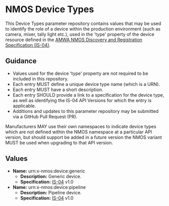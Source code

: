 # NMOS Device Types

This Device Types parameter repository contains values that may be used to identify the role of a device within the production environment (such as camera, mixer, tally light etc.), used in the 'type' property of the device resource defined in the [AMWA NMOS Discovery and Registration Specification (IS-04)](https://github.com/AMWA-TV/nmos-discovery-registration).

## Guidance

- Values used for the device 'type' property are not required to be included in this repository.
- Each entry MUST define a unique device type name (which is a URN).
- Each entry MUST have a short description.
- Each entry SHOULD provide a link to a specification for the device type, as well as identifying the IS-04 API Versions for which the entry is applicable.
- Additions and updates to this parameter repository may be submitted via a GitHub Pull Request (PR).

Manufacturers MAY use their own namespaces to indicate device types which are not defined within the NMOS namespace at a particular API version, but should support be added in a future version the NMOS variant MUST be used when upgrading to that API version.

## Values

- **Name:** urn:x-nmos:device:generic
  - **Description:** Generic device.
  - **Specification:** [IS-04](https://github.com/AMWA-TV/nmos-discovery-registration) v1.0
- **Name:** urn:x-nmos:device:pipeline
  - **Description:** Pipeline device.
  - **Specification:** [IS-04](https://github.com/AMWA-TV/nmos-discovery-registration) v1.0
